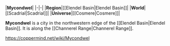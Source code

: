 |**Mycondwel**|
|-|-|
|**Region**|[[Elendel Basin\|Elendel Basin]]|
|**World**|[[Scadrial\|Scadrial]]|
|**Universe**|[[Cosmere\|Cosmere]]|

**Mycondwel** is a city in the northwestern edge of the [[Elendel Basin\|Elendel Basin]]. It is along the [[Channerel Range\|Channerel Range]].



https://coppermind.net/wiki/Mycondwel